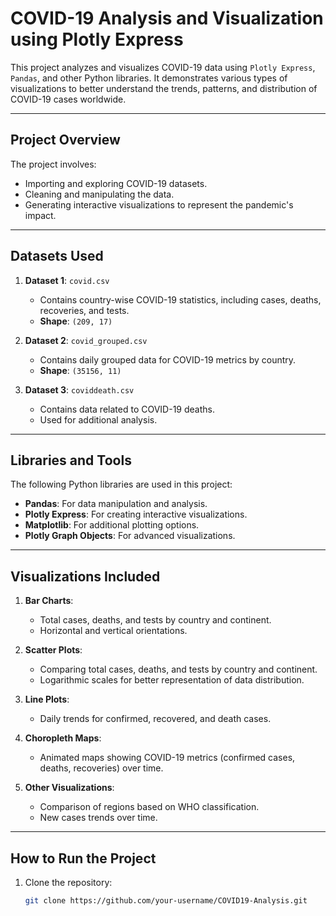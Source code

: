 # COVID-19 Analysis and Visualization using Plotly Express

This project analyzes and visualizes COVID-19 data using `Plotly Express`, `Pandas`, and other Python libraries. It demonstrates various types of visualizations to better understand the trends, patterns, and distribution of COVID-19 cases worldwide.

---

## Project Overview

The project involves:
- Importing and exploring COVID-19 datasets.
- Cleaning and manipulating the data.
- Generating interactive visualizations to represent the pandemic's impact.

---

## Datasets Used

1. **Dataset 1**: `covid.csv`
   - Contains country-wise COVID-19 statistics, including cases, deaths, recoveries, and tests.
   - **Shape**: `(209, 17)`

2. **Dataset 2**: `covid_grouped.csv`
   - Contains daily grouped data for COVID-19 metrics by country.
   - **Shape**: `(35156, 11)`

3. **Dataset 3**: `coviddeath.csv`
   - Contains data related to COVID-19 deaths.
   - Used for additional analysis.

---

## Libraries and Tools

The following Python libraries are used in this project:
- **Pandas**: For data manipulation and analysis.
- **Plotly Express**: For creating interactive visualizations.
- **Matplotlib**: For additional plotting options.
- **Plotly Graph Objects**: For advanced visualizations.

---

## Visualizations Included

1. **Bar Charts**:
   - Total cases, deaths, and tests by country and continent.
   - Horizontal and vertical orientations.

2. **Scatter Plots**:
   - Comparing total cases, deaths, and tests by country and continent.
   - Logarithmic scales for better representation of data distribution.

3. **Line Plots**:
   - Daily trends for confirmed, recovered, and death cases.

4. **Choropleth Maps**:
   - Animated maps showing COVID-19 metrics (confirmed cases, deaths, recoveries) over time.

5. **Other Visualizations**:
   - Comparison of regions based on WHO classification.
   - New cases trends over time.

---

## How to Run the Project

1. Clone the repository:
   ```bash
   git clone https://github.com/your-username/COVID19-Analysis.git
